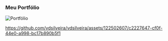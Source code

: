 ### Meu Portfólio

![Portfólio](https://vdsilveira.github.io/Portfolio/)




https://github.com/vdsilveira/vdsilveira/assets/122502607/c2227647-cf0f-44e0-a998-bc17b890b5f1

